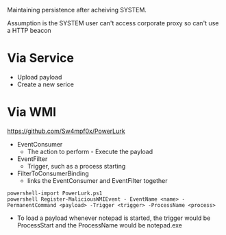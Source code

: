 Maintaining persistence after acheiving SYSTEM.

Assumption is the SYSTEM user can't access corporate proxy so can't use a HTTP beacon

# Via Service 


- Upload payload
- Create a new serice 

# Via WMI

https://github.com/Sw4mpf0x/PowerLurk 

* EventConsumer
    * The action to perform - Execute the payload
* EventFilter
    * Trigger, such as a process starting
* FilterToConsumerBinding
    * links the EventConsumer and EventFilter together
 
```
powershell-import PowerLurk.ps1
powershell Register-MaliciousWMIEvent - EventName <name> -PermanentCommand <payload> -Trigger <trigger> -ProcessName <process>
```
* To load a payload whenever notepad is started, the trigger would be ProcessStart and the ProcessName would be notepad.exe 
